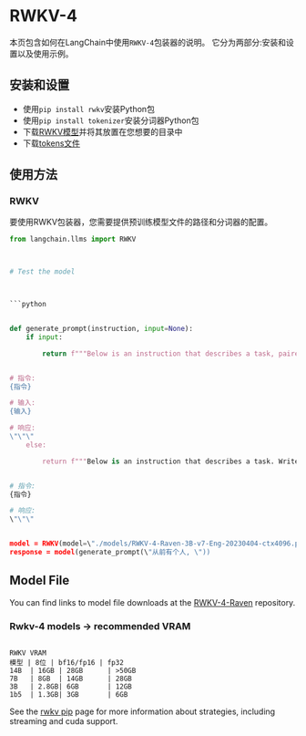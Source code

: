 # RWKV-4

本页包含如何在LangChain中使用`RWKV-4`包装器的说明。
它分为两部分:安装和设置以及使用示例。

## 安装和设置
- 使用`pip install rwkv`安装Python包
- 使用`pip install tokenizer`安装分词器Python包
- 下载[RWKV模型](https://huggingface.co/BlinkDL/rwkv-4-raven/tree/main)并将其放置在您想要的目录中
- 下载[tokens文件](https://raw.githubusercontent.com/BlinkDL/ChatRWKV/main/20B_tokenizer.json)

## 使用方法

### RWKV

要使用RWKV包装器，您需要提供预训练模型文件的路径和分词器的配置。
```python
from langchain.llms import RWKV



# Test the model



```python


def generate_prompt(instruction, input=None):
    if input:

        return f"""Below is an instruction that describes a task, paired with an input that provides further context. Write a response that appropriately completes the request.


# 指令:
{指令}

# 输入:
{输入}

# 响应:
\"\"\"
    else:

        return f"""Below is an instruction that describes a task. Write a response that appropriately completes the request.


# 指令:
{指令}

# 响应:
\"\"\"


model = RWKV(model=\"./models/RWKV-4-Raven-3B-v7-Eng-20230404-ctx4096.pth\", strategy=\"cpu fp32\", tokens_path=\"./rwkv/20B_tokenizer.json\")
response = model(generate_prompt(\"从前有个人, \"))
```
## Model File



You can find links to model file downloads at the [RWKV-4-Raven](https://huggingface.co/BlinkDL/rwkv-4-raven/tree/main) repository.



### Rwkv-4 models -> recommended VRAM





```

RWKV VRAM
模型 | 8位 | bf16/fp16 | fp32
14B  | 16GB | 28GB      | >50GB
7B   | 8GB  | 14GB      | 28GB
3B   | 2.8GB| 6GB       | 12GB
1b5  | 1.3GB| 3GB       | 6GB
```



See the [rwkv pip](https://pypi.org/project/rwkv/) page for more information about strategies, including streaming and cuda support.

